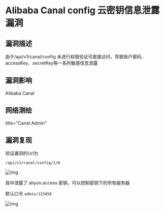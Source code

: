 # Alibaba Canal config 云密钥信息泄露漏洞

## 漏洞描述

由于/api/v1/canal/config  未进行权限验证可直接访问，导致账户密码、accessKey、secretKey等一系列敏感信息泄露

## 漏洞影响

<a-checkbox checked>Alibaba Canal</a-checkbox></br>

## 网络测绘

<a-checkbox checked>title="Canal Admin"</a-checkbox></br>

## 漏洞复现

验证漏洞的Url为

```plain
/api/v1/canal/config/1/0
```

![img](/assets/PeiQi-Wiki/img/can-1.png)



其中泄露了 aliyun.access 密钥，可以控制密钥下的所有服务器

默认口令 `admin/123456`

![img](/assets/PeiQi-Wiki/img/can-2.png)